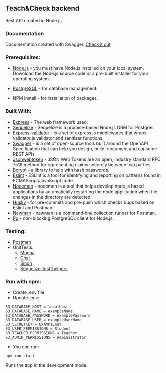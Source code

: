 ## Teach&Check backend
Rest API created in Node.js.

### Documentation
Documentation created with Swagger. [Check it out](https://learnandtest.herokuapp.com/api-docs/)

### Prerequisites:
* [Node.js](https://nodejs.org/en/) - you must have Node.js installed on your local system. Download the Node.js source code or a pre-built installer for your operating system.

* [PostgreSQL](https://www.postgresql.org) - for database management.

* NPM install - for installation of packages.

### Built With:
* [Express](https://expressjs.com) - The web framework used.
* [Sequelize](https://sequelize.org) - Sequelize is a promise-based Node.js ORM for Postgres.
* [Express-validator](https://express-validator.github.io/docs/) - is a set of express.js middlewares that wraps validator.js validator and sanitizer functions.
* [Swagger](https://swagger.io) - is a set of open-source tools built around the OpenAPI Specification that can help you design, build, document and consume REST APIs.
* [Jsonwebtoken](https://jwt.io) - JSON Web Tokens are an open, industry standard RFC 7519 method for representing claims securely between two parties.
* [Bcrypt](https://www.npmjs.com/package/bcrypt) - a library to help with hash passwords.
* [Eslint](https://www.npmjs.com/package/eslint) - ESLint is a tool for identifying and reporting on patterns found in ECMAScript/JavaScript code.
* [Nodemon](https://www.npmjs.com/package/nodemon) - nodemon is a tool that helps develop node.js based applications by automatically restarting the node application when file changes in the directory are detected
* [Husky](https://www.npmjs.com/package/husky) - for pre-commits and pre-push which checks bugs based on Eslint and Postman.
* [Newman](https://www.npmjs.com/package/newman) - newman is a command-line collection runner for Postman.
* [Pg](https://www.npmjs.com/package/pg) - non-blocking PostgreSQL client for Node.js.

### Testing:
* [Postman](https://www.postman.com) 
* UnitTests: 
    * [Mocha](https://www.npmjs.com/package/mocha)
    * [Chai](https://www.npmjs.com/package/chai)
    * [Sinon](https://www.npmjs.com/package/sinon)
    * [Sequelize-test-helpers](https://www.npmjs.com/package/sequelize-test-helpers)

### Run with npm:
* Create .env file
* Update .env:

```
S3_DATABASE_HOST = localhost  
S3_DATABASE_NAME = exampleName  
S3_DATABASE_PASSWORD = examplePassword  
S3_DATABASE_USER = exampleUserName
S3_SECRETKEY = ExAmP1EKeY
S3_USER_PERMISSIONS = Student
S3_TEACHER_PERMISSIONS = Teacher
S3_ADMIN_PERMISSIONS = Administrator
```
* You can run:
```
npm run start
```
Runs the app in the development mode.

